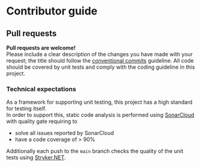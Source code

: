 # Contributor guide

## Pull requests

**Pull requests are welcome!**  
Please include a clear description of the changes you have made with your request; the title should follow
the [conventional commits](https://www.conventionalcommits.org/en/v1.0.0/) guideline.
All code should be covered by unit tests and comply with the coding guideline in this project.

### Technical expectations

As a framework for supporting unit testing, this project has a high standard for testing itself.  
In order to support this, static code analysis is performed
using [SonarCloud](https://sonarcloud.io/project/overview?id=aweXpect_aweXpect) with quality gate requiring to

- solve all issues reported by SonarCloud
- have a code coverage of > 90%

Additionally each push to the `main` branch checks the quality of the unit tests
using [Stryker.NET](https://stryker-mutator.io/docs/stryker-net/introduction/).
